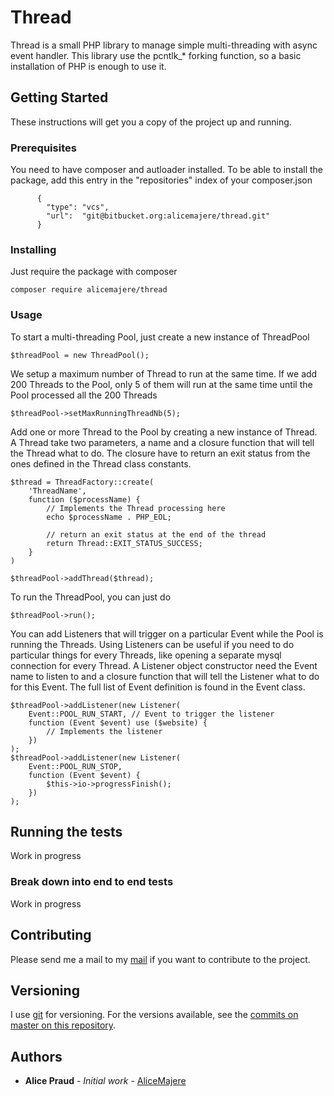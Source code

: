 # Thread

Thread is a small PHP library to manage simple multi-threading with async event handler. 
This library use the pcntlk_* forking function, so a basic installation of PHP is enough to use it.

## Getting Started

These instructions will get you a copy of the project up and running.

### Prerequisites

You need to have composer and autloader installed. To be able to install the package, add this entry 
in the "repositories" index of your composer.json 

```
      {
        "type": "vcs",
        "url":  "git@bitbucket.org:alicemajere/thread.git"
      }
```

### Installing

Just require the package with composer
```
composer require alicemajere/thread
```

### Usage

To start a multi-threading Pool, just create a new instance of ThreadPool
```
$threadPool = new ThreadPool(); 
```

We setup a maximum number of Thread to run at the same time. If we add 200 Threads to the Pool, only 5
of them will run at the same time until the Pool processed all the 200 Threads
```
$threadPool->setMaxRunningThreadNb(5);
```

Add one or more Thread to the Pool by creating a new instance of Thread. A Thread take two parameters,
a name and a closure function that will tell the Thread what to do. The closure have to return
an exit status from the ones defined in the Thread class constants.
```
$thread = ThreadFactory::create(
    'ThreadName',
    function ($processName) {
        // Implements the Thread processing here
        echo $processName . PHP_EOL;
        
        // return an exit status at the end of the thread
        return Thread::EXIT_STATUS_SUCCESS;
    }
)

$threadPool->addThread($thread);
```

To run the ThreadPool, you can just do 
```
$threadPool->run();
```

You can add Listeners that will trigger on a particular Event while the Pool is running the Threads.
Using Listeners can be useful if you need to do particular things for every Threads, like opening
a separate mysql connection for every Thread. A Listener object constructor need the Event name to 
listen to and a closure function that will tell the Listener what to do for this Event. The full list 
of Event definition is found in the 
Event class.

```
$threadPool->addListener(new Listener(
    Event::POOL_RUN_START, // Event to trigger the listener
    function (Event $event) use ($website) {
        // Implements the listener
    })
);
$threadPool->addListener(new Listener(
    Event::POOL_RUN_STOP,
    function (Event $event) {
        $this->io->progressFinish();
    })
);
```

## Running the tests

Work in progress

### Break down into end to end tests

Work in progress

## Contributing

Please send me a mail to my [mail](mailto:alice@jembee.com) if you want to contribute to the project.

## Versioning

I use [git](https://git-scm.com/) for versioning. For the versions available, see the 
[commits on master on this repository](https://bitbucket.org/alicemajere/thread/commits/branch/master). 

## Authors

* **Alice Praud** - *Initial work* - [AliceMajere](https://bitbucket.org/alicemajere/)
